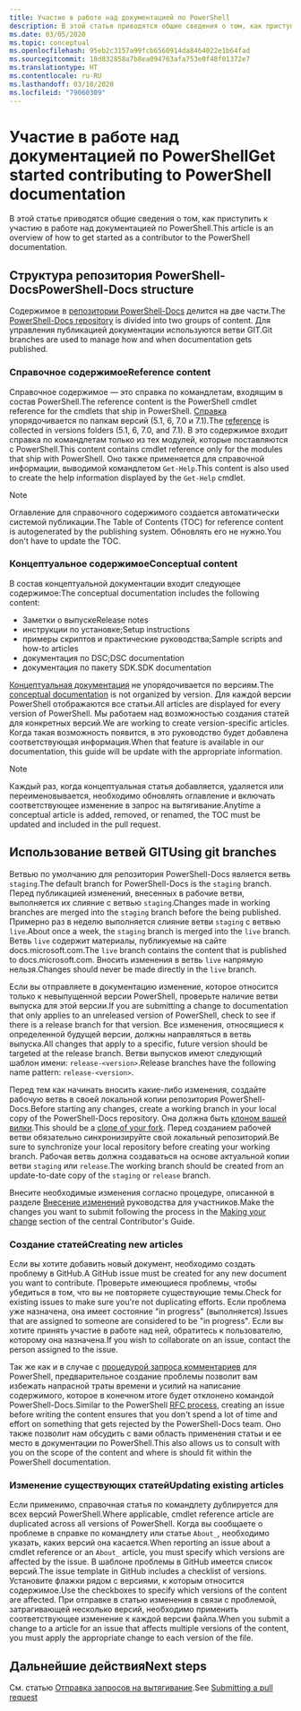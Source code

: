 ```yaml
---
title: Участие в работе над документацией по PowerShell
description: В этой статье приводятся общие сведения о том, как приступить к участию в работе над документацией по PowerShell.
ms.date: 03/05/2020
ms.topic: conceptual
ms.openlocfilehash: 95eb2c3157a99fcb6560914da8464022e1b64fad
ms.sourcegitcommit: 18d832858a7b8ea094763afa753e0f48f01372e7
ms.translationtype: HT
ms.contentlocale: ru-RU
ms.lasthandoff: 03/10/2020
ms.locfileid: "79060309"
---
```

# <a name="get-started-contributing-to-powershell-documentation"></a><span data-ttu-id="8f5e3-103">Участие в работе над документацией по PowerShell</span><span class="sxs-lookup"><span data-stu-id="8f5e3-103">Get started contributing to PowerShell documentation</span></span>

<span data-ttu-id="8f5e3-104">В этой статье приводятся общие сведения о том, как приступить к участию в работе над документацией по PowerShell.</span><span class="sxs-lookup"><span data-stu-id="8f5e3-104">This article is an overview of how to get started as a contributor to the PowerShell documentation.</span></span>

## <a name="powershell-docs-structure"></a><span data-ttu-id="8f5e3-105">Структура репозитория PowerShell-Docs</span><span class="sxs-lookup"><span data-stu-id="8f5e3-105">PowerShell-Docs structure</span></span>

<span data-ttu-id="8f5e3-106">Содержимое в [репозитории PowerShell-Docs][psdocs] делится на две части.</span><span class="sxs-lookup"><span data-stu-id="8f5e3-106">The [PowerShell-Docs repository][psdocs] is divided into two groups of content.</span></span> <span data-ttu-id="8f5e3-107">Для управления публикацией документации используются ветви GIT.</span><span class="sxs-lookup"><span data-stu-id="8f5e3-107">Git branches are used to manage how and when documentation gets published.</span></span>

### <a name="reference-content"></a><span data-ttu-id="8f5e3-108">Справочное содержимое</span><span class="sxs-lookup"><span data-stu-id="8f5e3-108">Reference content</span></span>

<span data-ttu-id="8f5e3-109">Справочное содержимое — это справка по командлетам, входящим в состав PowerShell.</span><span class="sxs-lookup"><span data-stu-id="8f5e3-109">The reference content is the PowerShell cmdlet reference for the cmdlets that ship in PowerShell.</span></span>
<span data-ttu-id="8f5e3-110">[Справка][ref] упорядочивается по папкам версий (5.1, 6, 7.0 и 7.1).</span><span class="sxs-lookup"><span data-stu-id="8f5e3-110">The [reference][ref] is collected in versions folders (5.1, 6, 7.0, and 7.1).</span></span> <span data-ttu-id="8f5e3-111">В это содержимое входит справка по командлетам только из тех модулей, которые поставляются с PowerShell.</span><span class="sxs-lookup"><span data-stu-id="8f5e3-111">This content contains cmdlet reference only for the modules that ship with PowerShell.</span></span> <span data-ttu-id="8f5e3-112">Оно также применяется для справочной информации, выводимой командлетом `Get-Help`.</span><span class="sxs-lookup"><span data-stu-id="8f5e3-112">This content is also used to create the help information displayed by the `Get-Help` cmdlet.</span></span>

> [!NOTE]
> <span data-ttu-id="8f5e3-113">Оглавление для справочного содержимого создается автоматически системой публикации.</span><span class="sxs-lookup"><span data-stu-id="8f5e3-113">The Table of Contents (TOC) for reference content is autogenerated by the publishing system.</span></span> <span data-ttu-id="8f5e3-114">Обновлять его не нужно.</span><span class="sxs-lookup"><span data-stu-id="8f5e3-114">You don't have to update the TOC.</span></span>

### <a name="conceptual-content"></a><span data-ttu-id="8f5e3-115">Концептуальное содержимое</span><span class="sxs-lookup"><span data-stu-id="8f5e3-115">Conceptual content</span></span>

<span data-ttu-id="8f5e3-116">В состав концептуальной документации входит следующее содержимое:</span><span class="sxs-lookup"><span data-stu-id="8f5e3-116">The conceptual documentation includes the following content:</span></span>

- <span data-ttu-id="8f5e3-117">Заметки о выпуске</span><span class="sxs-lookup"><span data-stu-id="8f5e3-117">Release notes</span></span>
- <span data-ttu-id="8f5e3-118">инструкции по установке;</span><span class="sxs-lookup"><span data-stu-id="8f5e3-118">Setup instructions</span></span>
- <span data-ttu-id="8f5e3-119">примеры скриптов и практические руководства;</span><span class="sxs-lookup"><span data-stu-id="8f5e3-119">Sample scripts and how-to articles</span></span>
- <span data-ttu-id="8f5e3-120">документация по DSC;</span><span class="sxs-lookup"><span data-stu-id="8f5e3-120">DSC documentation</span></span>
- <span data-ttu-id="8f5e3-121">документация по пакету SDK.</span><span class="sxs-lookup"><span data-stu-id="8f5e3-121">SDK documentation</span></span>

<span data-ttu-id="8f5e3-122">[Концептуальная документация][conceptual] не упорядочивается по версиям.</span><span class="sxs-lookup"><span data-stu-id="8f5e3-122">The [conceptual documentation][conceptual] is not organized by version.</span></span> <span data-ttu-id="8f5e3-123">Для каждой версии PowerShell отображаются все статьи.</span><span class="sxs-lookup"><span data-stu-id="8f5e3-123">All articles are displayed for every version of PowerShell.</span></span> <span data-ttu-id="8f5e3-124">Мы работаем над возможностью создания статей для конкретных версий.</span><span class="sxs-lookup"><span data-stu-id="8f5e3-124">We are working to create version-specific articles.</span></span> <span data-ttu-id="8f5e3-125">Когда такая возможность появится, в это руководство будет добавлена соответствующая информация.</span><span class="sxs-lookup"><span data-stu-id="8f5e3-125">When that feature is available in our documentation, this guide will be update with the appropriate information.</span></span>

> [!NOTE]
> <span data-ttu-id="8f5e3-126">Каждый раз, когда концептуальная статья добавляется, удаляется или переименовывается, необходимо обновлять оглавление и включать соответствующее изменение в запрос на вытягивание.</span><span class="sxs-lookup"><span data-stu-id="8f5e3-126">Anytime a conceptual article is added, removed, or renamed, the TOC must be updated and included in the pull request.</span></span>

## <a name="using-git-branches"></a><span data-ttu-id="8f5e3-127">Использование ветвей GIT</span><span class="sxs-lookup"><span data-stu-id="8f5e3-127">Using git branches</span></span>

<span data-ttu-id="8f5e3-128">Ветвью по умолчанию для репозитория PowerShell-Docs является ветвь `staging`.</span><span class="sxs-lookup"><span data-stu-id="8f5e3-128">The default branch for PowerShell-Docs is the `staging` branch.</span></span> <span data-ttu-id="8f5e3-129">Перед публикацией изменений, внесенных в рабочие ветви, выполняется их слияние с ветвью `staging`.</span><span class="sxs-lookup"><span data-stu-id="8f5e3-129">Changes made in working branches are merged into the `staging` branch before the being published.</span></span> <span data-ttu-id="8f5e3-130">Примерно раз в неделю выполняется слияние ветви `staging` с ветвью `live`.</span><span class="sxs-lookup"><span data-stu-id="8f5e3-130">About once a week, the `staging` branch is merged into the `live` branch.</span></span> <span data-ttu-id="8f5e3-131">Ветвь `live` содержит материалы, публикуемые на сайте docs.microsoft.com.</span><span class="sxs-lookup"><span data-stu-id="8f5e3-131">The `live` branch contains the content that is published to docs.microsoft.com.</span></span> <span data-ttu-id="8f5e3-132">Вносить изменения в ветвь `live` напрямую нельзя.</span><span class="sxs-lookup"><span data-stu-id="8f5e3-132">Changes should never be made directly in the `live` branch.</span></span>

<span data-ttu-id="8f5e3-133">Если вы отправляете в документацию изменение, которое относится только к невыпущенной версии PowerShell, проверьте наличие ветви выпуска для этой версии.</span><span class="sxs-lookup"><span data-stu-id="8f5e3-133">If you are submitting a change to documentation that only applies to an unreleased version of PowerShell, check to see if there is a release branch for that version.</span></span> <span data-ttu-id="8f5e3-134">Все изменения, относящиеся к определенной будущей версии, должны направляться в ветвь выпуска.</span><span class="sxs-lookup"><span data-stu-id="8f5e3-134">All changes that apply to a specific, future version should be targeted at the release branch.</span></span> <span data-ttu-id="8f5e3-135">Ветви выпусков имеют следующий шаблон имени: `release-<version>`.</span><span class="sxs-lookup"><span data-stu-id="8f5e3-135">Release branches have the following name pattern: `release-<version>`.</span></span>

<span data-ttu-id="8f5e3-136">Перед тем как начинать вносить какие-либо изменения, создайте рабочую ветвь в своей локальной копии репозитория PowerShell-Docs.</span><span class="sxs-lookup"><span data-stu-id="8f5e3-136">Before starting any changes, create a working branch in your local copy of the PowerShell-Docs repository.</span></span> <span data-ttu-id="8f5e3-137">Она должна быть [клоном вашей вилки][fork].</span><span class="sxs-lookup"><span data-stu-id="8f5e3-137">This should be a [clone of your fork][fork].</span></span> <span data-ttu-id="8f5e3-138">Перед созданием рабочей ветви обязательно синхронизируйте свой локальный репозиторий.</span><span class="sxs-lookup"><span data-stu-id="8f5e3-138">Be sure to synchronize your local repository before creating your working branch.</span></span> <span data-ttu-id="8f5e3-139">Рабочая ветвь должна создаваться на основе актуальной копии ветви `staging` или `release`.</span><span class="sxs-lookup"><span data-stu-id="8f5e3-139">The working branch should be created from an update-to-date copy of the `staging` or `release` branch.</span></span>

<span data-ttu-id="8f5e3-140">Внесите необходимые изменения согласно процедуре, описанной в разделе [Внесение изменений][making-changes] руководства для участников.</span><span class="sxs-lookup"><span data-stu-id="8f5e3-140">Make the changes you want to submit following the process in the [Making your change][making-changes] section of the central Contributor's Guide.</span></span>

### <a name="creating-new-articles"></a><span data-ttu-id="8f5e3-141">Создание статей</span><span class="sxs-lookup"><span data-stu-id="8f5e3-141">Creating new articles</span></span>

<span data-ttu-id="8f5e3-142">Если вы хотите добавить новый документ, необходимо создать проблему в GitHub.</span><span class="sxs-lookup"><span data-stu-id="8f5e3-142">A GitHub issue must be created for any new document you want to contribute.</span></span> <span data-ttu-id="8f5e3-143">Проверьте имеющиеся проблемы, чтобы убедиться в том, что вы не повторяете существующие темы.</span><span class="sxs-lookup"><span data-stu-id="8f5e3-143">Check for existing issues to make sure you're not duplicating efforts.</span></span> <span data-ttu-id="8f5e3-144">Если проблема уже назначена, она имеет состояние "in progress" (выполняется).</span><span class="sxs-lookup"><span data-stu-id="8f5e3-144">Issues that are assigned to someone are considered to be "in progress".</span></span> <span data-ttu-id="8f5e3-145">Если вы хотите принять участие в работе над ней, обратитесь к пользователю, которому она назначена.</span><span class="sxs-lookup"><span data-stu-id="8f5e3-145">If you wish to collaborate on an issue, contact the person assigned to the issue.</span></span>

<span data-ttu-id="8f5e3-146">Так же как и в случае с [процедурой запроса комментариев][rfc] для PowerShell, предварительное создание проблемы позволит вам избежать напрасной траты времени и усилий на написание содержимого, которое в конечном итоге будет отклонено командой PowerShell-Docs.</span><span class="sxs-lookup"><span data-stu-id="8f5e3-146">Similar to the PowerShell [RFC process][rfc], creating an issue before writing the content ensures that you don't spend a lot of time and effort on something that gets rejected by the PowerShell-Docs team.</span></span> <span data-ttu-id="8f5e3-147">Оно также позволит нам обсудить с вами область применения статьи и ее место в документации по PowerShell.</span><span class="sxs-lookup"><span data-stu-id="8f5e3-147">This also allows us to consult with you on the scope of the content and where is should fit within the PowerShell documentation.</span></span>

### <a name="updating-existing-articles"></a><span data-ttu-id="8f5e3-148">Изменение существующих статей</span><span class="sxs-lookup"><span data-stu-id="8f5e3-148">Updating existing articles</span></span>

<span data-ttu-id="8f5e3-149">Если применимо, справочная статья по командлету дублируется для всех версий PowerShell.</span><span class="sxs-lookup"><span data-stu-id="8f5e3-149">Where applicable, cmdlet reference article are duplicated across all versions of PowerShell.</span></span> <span data-ttu-id="8f5e3-150">Когда вы сообщаете о проблеме в справке по командлету или статье `About_`, необходимо указать, каких версий она касается.</span><span class="sxs-lookup"><span data-stu-id="8f5e3-150">When reporting an issue about a cmdlet reference or an `About_` article, you must specify which versions are affected by the issue.</span></span> <span data-ttu-id="8f5e3-151">В шаблоне проблемы в GitHub имеется список версий.</span><span class="sxs-lookup"><span data-stu-id="8f5e3-151">The issue template in GitHub includes a checklist of versions.</span></span> <span data-ttu-id="8f5e3-152">Установите флажки рядом с версиями, к которым относится содержимое.</span><span class="sxs-lookup"><span data-stu-id="8f5e3-152">Use the checkboxes to specify which versions of the content are affected.</span></span> <span data-ttu-id="8f5e3-153">При отправке в статью изменения в связи с проблемой, затрагивающей несколько версий, необходимо применить соответствующее изменение к каждой версии файла.</span><span class="sxs-lookup"><span data-stu-id="8f5e3-153">When you submit a change to a article for an issue that affects multiple versions of the content, you must apply the appropriate change to each version of the file.</span></span>

## <a name="next-steps"></a><span data-ttu-id="8f5e3-154">Дальнейшие действия</span><span class="sxs-lookup"><span data-stu-id="8f5e3-154">Next steps</span></span>

<span data-ttu-id="8f5e3-155">См. статью [Отправка запросов на вытягивание](pull-requests.md).</span><span class="sxs-lookup"><span data-stu-id="8f5e3-155">See [Submitting a pull request](pull-requests.md)</span></span>

<!--link refs-->
[conceptual]: https://github.com/MicrosoftDocs/PowerShell-Docs/tree/staging/reference/docs-conceptual
[fork]: /contribute/get-started-setup-local#fork-the-repository
[making-changes]: /contribute/how-to-write-workflows-major#making-your-changes
[psdocs]: https://github.com/MicrosoftDocs/PowerShell-Docs
[ref]: https://github.com/MicrosoftDocs/PowerShell-Docs/tree/staging/reference
[rfc]: https://github.com/PowerShell/powershell-rfc/blob/master/RFC0000-RFC-Process.md